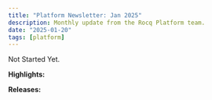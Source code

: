 ```yaml
---
title: "Platform Newsletter: Jan 2025"
description: Monthly update from the Rocq Platform team.
date: "2025-01-20"
tags: [platform]
---
```


Not Started Yet.

**Highlights:**

**Releases:**



